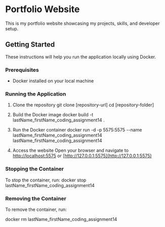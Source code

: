 # Portfolio Website

This is my portfolio website showcasing my projects, skills, and developer setup.

## Getting Started

These instructions will help you run the application locally using Docker.

### Prerequisites

- Docker installed on your local machine

### Running the Application

1. Clone the repository
git clone [repository-url]
cd [repository-folder]

2. Build the Docker image
docker build -t lastName_firstName_coding_assignment14 .

3. Run the Docker container
docker run -d -p 5575:5575 --name lastName_firstName_coding_assignment14 lastName_firstName_coding_assignment14

4. Access the website
Open your browser and navigate to [http://localhost:5575](http://localhost:5575) or [http://127.0.0.1:5575](http://127.0.0.1:5575)

### Stopping the Container

To stop the container, run:
docker stop lastName_firstName_coding_assignment14

### Removing the Container

To remove the container, run:

docker rm lastName_firstName_coding_assignment14
